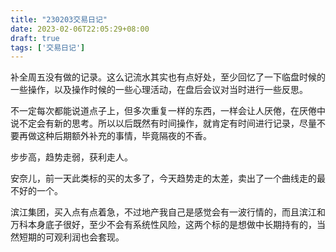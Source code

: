 ```yaml
---
title: "230203交易日记"
date: 2023-02-06T22:05:29+08:00
draft: true
tags: ['交易日记']
---
```


补全周五没有做的记录。这么记流水其实也有点好处，至少回忆了一下临盘时候的一些操作，以及操作时候的一些心理活动，在盘后会议对当时进行一些反思。

不一定每次都能说道点子上，但多次重复一样的东西，一样会让人厌倦，在厌倦中说不定会有新的思考。所以以后既然有时间操作，就肯定有时间进行记录，尽量不要再做这种后期额外补充的事情，毕竟隔夜的不香。

步步高，趋势走弱，获利走人。

安奈儿，前一天此类标的买的太多了，今天趋势走的太差，卖出了一个曲线走的最不好的一个。

滨江集团，买入点有点着急，不过地产我自己是感觉会有一波行情的，而且滨江和万科本身底子很好，至少不会有系统性风险，这两个标的是想做中长期持有的，当然短期的可观利润也会套现。

